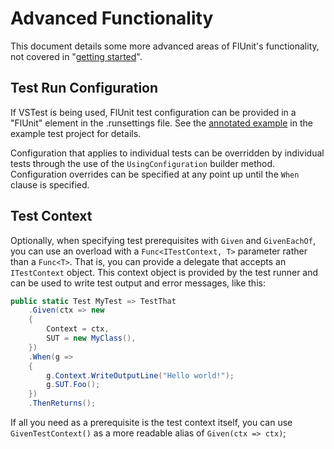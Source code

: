 # Advanced Functionality

This document details some more advanced areas of FlUnit's functionality, not covered in "[getting started](user-guide/getting-started.md)".

## Test Run Configuration

If VSTest is being used, FlUnit test configuration can be provided in a "FlUnit" element in the .runsettings file.
See the [annotated example](https://github.com/sdcondon/FlUnit/blob/main/src/Example.TestProject/.runsettings) in the example test project for details.

Configuration that applies to individual tests can be overridden by individual tests through the use of the `UsingConfiguration` builder method.
Configuration overrides can be specified at any point up until the `When` clause is specified.

## Test Context

Optionally, when specifying test prerequisites with `Given` and `GivenEachOf`, you can use an overload with a `Func<ITestContext, T>` parameter rather than a `Func<T>`.
That is, you can provide a delegate that accepts an `ITestContext` object. This context object is provided by the test runner and can be used to write test output and error messages, like this:

```csharp
public static Test MyTest => TestThat
    .Given(ctx => new
    {
        Context = ctx,
        SUT = new MyClass(),
    })
    .When(g =>
    {
        g.Context.WriteOutputLine("Hello world!");
        g.SUT.Foo();
    })
    .ThenReturns();
```

If all you need as a prerequisite is the test context itself, you can use `GivenTestContext()` as a more readable alias of `Given(ctx => ctx)`;
